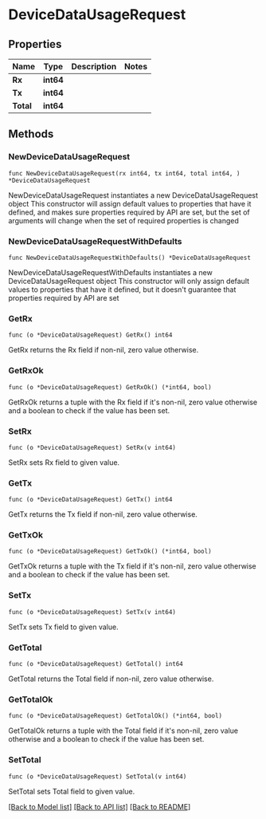 # DeviceDataUsageRequest

## Properties

Name | Type | Description | Notes
------------ | ------------- | ------------- | -------------
**Rx** | **int64** |  | 
**Tx** | **int64** |  | 
**Total** | **int64** |  | 

## Methods

### NewDeviceDataUsageRequest

`func NewDeviceDataUsageRequest(rx int64, tx int64, total int64, ) *DeviceDataUsageRequest`

NewDeviceDataUsageRequest instantiates a new DeviceDataUsageRequest object
This constructor will assign default values to properties that have it defined,
and makes sure properties required by API are set, but the set of arguments
will change when the set of required properties is changed

### NewDeviceDataUsageRequestWithDefaults

`func NewDeviceDataUsageRequestWithDefaults() *DeviceDataUsageRequest`

NewDeviceDataUsageRequestWithDefaults instantiates a new DeviceDataUsageRequest object
This constructor will only assign default values to properties that have it defined,
but it doesn't guarantee that properties required by API are set

### GetRx

`func (o *DeviceDataUsageRequest) GetRx() int64`

GetRx returns the Rx field if non-nil, zero value otherwise.

### GetRxOk

`func (o *DeviceDataUsageRequest) GetRxOk() (*int64, bool)`

GetRxOk returns a tuple with the Rx field if it's non-nil, zero value otherwise
and a boolean to check if the value has been set.

### SetRx

`func (o *DeviceDataUsageRequest) SetRx(v int64)`

SetRx sets Rx field to given value.


### GetTx

`func (o *DeviceDataUsageRequest) GetTx() int64`

GetTx returns the Tx field if non-nil, zero value otherwise.

### GetTxOk

`func (o *DeviceDataUsageRequest) GetTxOk() (*int64, bool)`

GetTxOk returns a tuple with the Tx field if it's non-nil, zero value otherwise
and a boolean to check if the value has been set.

### SetTx

`func (o *DeviceDataUsageRequest) SetTx(v int64)`

SetTx sets Tx field to given value.


### GetTotal

`func (o *DeviceDataUsageRequest) GetTotal() int64`

GetTotal returns the Total field if non-nil, zero value otherwise.

### GetTotalOk

`func (o *DeviceDataUsageRequest) GetTotalOk() (*int64, bool)`

GetTotalOk returns a tuple with the Total field if it's non-nil, zero value otherwise
and a boolean to check if the value has been set.

### SetTotal

`func (o *DeviceDataUsageRequest) SetTotal(v int64)`

SetTotal sets Total field to given value.



[[Back to Model list]](../README.md#documentation-for-models) [[Back to API list]](../README.md#documentation-for-api-endpoints) [[Back to README]](../README.md)



